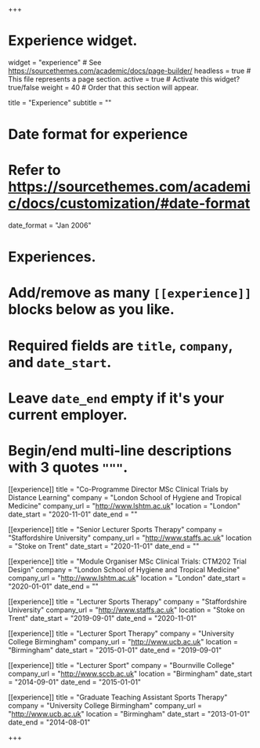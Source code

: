 +++
# Experience widget.
widget = "experience"  # See https://sourcethemes.com/academic/docs/page-builder/
headless = true  # This file represents a page section.
active = true  # Activate this widget? true/false
weight = 40  # Order that this section will appear.

title = "Experience"
subtitle = ""

# Date format for experience
#   Refer to https://sourcethemes.com/academic/docs/customization/#date-format
date_format = "Jan 2006"

# Experiences.
#   Add/remove as many `[[experience]]` blocks below as you like.
#   Required fields are `title`, `company`, and `date_start`.
#   Leave `date_end` empty if it's your current employer.
#   Begin/end multi-line descriptions with 3 quotes `"""`.

[[experience]]
  title = "Co-Programme Director MSc Clinical Trials by Distance Learning"
  company = "London School of Hygiene and Tropical Medicine"
  company_url = "http://www.lshtm.ac.uk"
  location = "London"
  date_start = "2020-11-01"
  date_end = ""

[[experience]]
  title = "Senior Lecturer Sports Therapy"
  company = "Staffordshire University"
  company_url = "http://www.staffs.ac.uk"
  location = "Stoke on Trent"
  date_start = "2020-11-01"
  date_end = ""  

[[experience]]
  title = "Module Organiser MSc Clinical Trials: CTM202 Trial Design"
  company = "London School of Hygiene and Tropical Medicine"
  company_url = "http://www.lshtm.ac.uk"
  location = "London"
  date_start = "2020-01-01"
  date_end = ""
  
[[experience]]
  title = "Lecturer Sports Therapy"
  company = "Staffordshire University"
  company_url = "http://www.staffs.ac.uk"
  location = "Stoke on Trent"
  date_start = "2019-09-01"
  date_end = "2020-11-01"
  
[[experience]]
  title = "Lecturer Sport Therapy"
  company = "University College Birmingham"
  company_url = "http://www.ucb.ac.uk"
  location = "Birmingham"
  date_start = "2015-01-01"
  date_end = "2019-09-01"
  
  [[experience]]
  title = "Lecturer Sport"
  company = "Bournville College"
  company_url = "http://www.sccb.ac.uk"
  location = "Birmingham"
  date_start = "2014-09-01"
  date_end = "2015-01-01"

[[experience]]
  title = "Graduate Teaching Assistant Sports Therapy"
  company = "University College Birmingham"
  company_url = "http://www.ucb.ac.uk"
  location = "Birmingham"
  date_start = "2013-01-01"
  date_end = "2014-08-01"

+++
